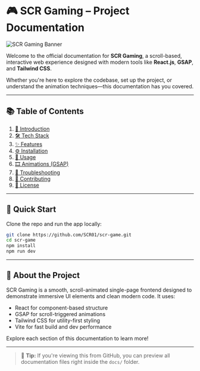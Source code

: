 # 🎮 SCR Gaming – Project Documentation

![SCR Gaming Banner](../public/assets/preview.png)

Welcome to the official documentation for **SCR Gaming**, a scroll-based, interactive web experience designed with modern tools like **React.js**, **GSAP**, and **Tailwind CSS**.

Whether you're here to explore the codebase, set up the project, or understand the animation techniques—this documentation has you covered.

---

## 📚 Table of Contents

1. [📘 Introduction](./introduction.md)
2. [🛠️ Tech Stack](./tech-stack.md)
3. [✨ Features](./features.md)
4. [⚙️ Installation](./installation.md)
5. [🚀 Usage](./usage.md)
6. [🎞️ Animations (GSAP)](./animations.md)
7. [🧹 Troubleshooting](./troubleshooting.md)
8. [🤝 Contributing](./contributing.md)
9.  [📝 License](./license.md)

---

## 🚀 Quick Start

Clone the repo and run the app locally:

```bash
git clone https://github.com/SCR01/scr-game.git
cd scr-game
npm install
npm run dev
```

---

## 📌 About the Project

SCR Gaming is a smooth, scroll-animated single-page frontend designed to demonstrate immersive UI elements and clean modern code. It uses:

* React for component-based structure
* GSAP for scroll-triggered animations
* Tailwind CSS for utility-first styling
* Vite for fast build and dev performance

Explore each section of this documentation to learn more!

---

> 📝 **Tip:** If you're viewing this from GitHub, you can preview all documentation files right inside the `docs/` folder.